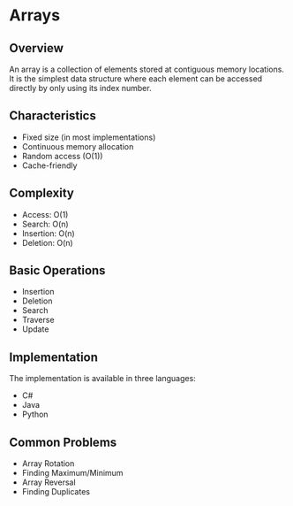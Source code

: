 # Arrays

## Overview

An array is a collection of elements stored at contiguous memory locations. It is the simplest data structure where each element can be accessed directly by only using its index number.

## Characteristics
- Fixed size (in most implementations)
- Continuous memory allocation
- Random access (O(1))
- Cache-friendly

## Complexity
- Access: O(1)
- Search: O(n)
- Insertion: O(n)
- Deletion: O(n)

## Basic Operations
- Insertion
- Deletion
- Search
- Traverse
- Update

## Implementation
The implementation is available in three languages:
- C#
- Java
- Python

## Common Problems
- Array Rotation
- Finding Maximum/Minimum
- Array Reversal
- Finding Duplicates
